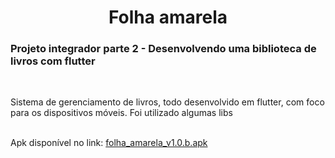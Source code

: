 
<h1 align="center">Folha amarela</h1>
  
<h3>Projeto integrador parte 2 - Desenvolvendo uma biblioteca de livros com flutter</h3>
<br/>
<p>Sistema de gerenciamento de livros, todo desenvolvido em flutter, com foco para os dispositivos móveis. Foi utilizado algumas libs</p>
<br/>
Apk disponível no link: <a href="https://github.com/JessikaSuniga/projeto_integrador_app_mobile/raw/main/apk/folha_amarela_v1.0.b.apk">folha_amarela_v1.0.b.apk</a>

